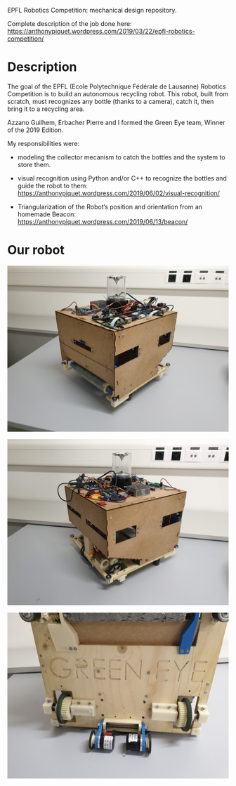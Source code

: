 EPFL Robotics Competition: mechanical design repository. 

Complete description of the job done here: https://anthonypiquet.wordpress.com/2019/03/22/epfl-robotics-competition/

# Description

The goal of the EPFL (Ecole Polytechnique Fédérale de Lausanne) Robotics Competition is to build an autonomous recycling robot.  This robot, built from scratch, must recognizes any bottle (thanks to a camera), catch it, then bring it to a recycling area.

Azzano Guilhem, Erbacher Pierre and I formed the Green Eye team, Winner of the 2019 Edition.

My responsibilities were:

- modeling the collector mecanism to catch the bottles and the system to store them.

- visual recognition using Python and/or C++ to recognize the bottles and guide the robot to them: https://anthonypiquet.wordpress.com/2019/06/02/visual-recognition/

- Triangularization of the Robot’s position and orientation from an homemade Beacon: https://anthonypiquet.wordpress.com/2019/06/13/beacon/

# Our robot

![](Pictures/Front_Left.jpg)

![](Pictures/RL_Side.jpg)

![](Pictures/Bottom.jpg)
